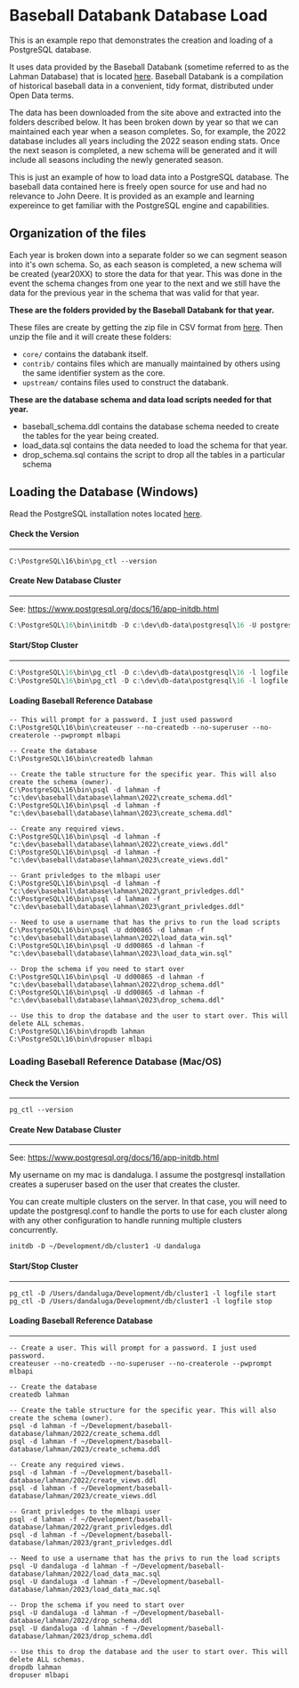 

# Baseball Databank Database Load

This is an example repo that demonstrates the creation and loading of a PostgreSQL database. 

It uses data provided by the Baseball Databank (sometime referred to as the Lahman Database) that is located [here](http://www.seanlahman.com/). Baseball Databank is a compilation of historical baseball data in a convenient, tidy format, distributed under Open Data terms.

The data has been downloaded from the site above and extracted into the folders described below. It has been broken down by year so that we can maintained each year when a season completes. So, for example, the 2022 database includes all years including the 2022 season ending stats. Once the next season is completed, a new schema will be generated and it will include all seasons including the newly generated season.

This is just an example of how to load data into a PostgreSQL database. The baseball data contained here is freely open source for use and had no relevance to John Deere. It is provided as an example and learning expereince to get familiar with the PostgreSQL engine and capabilities.


## Organization of the files

Each year is broken down into a separate folder so we can segment season into it's own schema. So, as each season is completed, a new schema will be created (year20XX) to store the data for that year. This was done in the event the schema changes from one year to the next and we still have the data for the previous year in the schema that was valid for that year.

**These are the folders provided by the Baseball Databank for that year.**

These files are create by getting the zip file in CSV format from [here](https://github.com/chadwickbureau/baseballdatabank/tags). Then unzip the file and it will create these folders:

* `core/` contains the databank itself. 
* `contrib/` contains files which are manually maintained by others using the same identifier system as the core.
* `upstream/` contains files used to construct the databank.

**These are the database schema and data load scripts needed for that year.**

* baseball_schema.ddl contains the database schema needed to create the tables for the year being created.
* load_data.sql contains the data needed to load the schema for that year.
* drop_schema.sql contains the script to drop all the tables in a particular schema

## Loading the Database (Windows)

Read the PostgreSQL installation notes located [here](INSTALL.md).

#### Check the Version

------

```shell
C:\PostgreSQL\16\bin\pg_ctl --version
```

#### Create New Database Cluster

------

See: https://www.postgresql.org/docs/16/app-initdb.html

```powershell
C:\PostgreSQL\16\bin\initdb -D c:\dev\db-data\postgresql\16 -U postgres
```

#### Start/Stop Cluster

------

```powershell
C:\PostgreSQL\16\bin\pg_ctl -D c:\dev\db-data\postgresql\16 -l logfile start
C:\PostgreSQL\16\bin\pg_ctl -D c:\dev\db-data\postgresql\16 -l logfile stop
```

#### Loading Baseball Reference Database

```shell
-- This will prompt for a password. I just used password
C:\PostgreSQL\16\bin\createuser --no-createdb --no-superuser --no-createrole --pwprompt mlbapi

-- Create the database
C:\PostgreSQL\16\bin\createdb lahman

-- Create the table structure for the specific year. This will also create the schema (owner).
C:\PostgreSQL\16\bin\psql -d lahman -f "c:\dev\baseball\database\lahman\2022\create_schema.ddl"
C:\PostgreSQL\16\bin\psql -d lahman -f "c:\dev\baseball\database\lahman\2023\create_schema.ddl"

-- Create any required views.
C:\PostgreSQL\16\bin\psql -d lahman -f "c:\dev\baseball\database\lahman\2022\create_views.ddl"
C:\PostgreSQL\16\bin\psql -d lahman -f "c:\dev\baseball\database\lahman\2023\create_views.ddl"

-- Grant privledges to the mlbapi user
C:\PostgreSQL\16\bin\psql -d lahman -f "c:\dev\baseball\database\lahman\2022\grant_privledges.ddl"
C:\PostgreSQL\16\bin\psql -d lahman -f "c:\dev\baseball\database\lahman\2023\grant_privledges.ddl"

-- Need to use a username that has the privs to run the load scripts
C:\PostgreSQL\16\bin\psql -U dd00865 -d lahman -f "c:\dev\baseball\database\lahman\2022\load_data_win.sql"
C:\PostgreSQL\16\bin\psql -U dd00865 -d lahman -f "c:\dev\baseball\database\lahman\2023\load_data_win.sql"

-- Drop the schema if you need to start over
C:\PostgreSQL\16\bin\psql -U dd00865 -d lahman -f "c:\dev\baseball\database\lahman\2022\drop_schema.ddl"
C:\PostgreSQL\16\bin\psql -U dd00865 -d lahman -f "c:\dev\baseball\database\lahman\2023\drop_schema.ddl"

-- Use this to drop the database and the user to start over. This will delete ALL schemas.
C:\PostgreSQL\16\bin\dropdb lahman
C:\PostgreSQL\16\bin\dropuser mlbapi
```

### Loading Baseball Reference Database (Mac/OS)

#### Check the Version

------

```
pg_ctl --version
```

#### Create New Database Cluster

------

See: https://www.postgresql.org/docs/16/app-initdb.html

My username on my mac is dandaluga. I assume the postgresql installation creates a superuser based on the user that creates the cluster.

You can create multiple clusters on the server. In that case, you will need to update the postgresql.conf to handle the ports to use for
each cluster along with any other configuration to handle running multiple clusters concurrently.

```shell
initdb -D ~/Development/db/cluster1 -U dandaluga
```

#### Start/Stop Cluster

------

```
pg_ctl -D /Users/dandaluga/Development/db/cluster1 -l logfile start
pg_ctl -D /Users/dandaluga/Development/db/cluster1 -l logfile stop
```

#### Loading Baseball Reference Database

------

```shell
-- Create a user. This will prompt for a password. I just used password.
createuser --no-createdb --no-superuser --no-createrole --pwprompt mlbapi

-- Create the database
createdb lahman

-- Create the table structure for the specific year. This will also create the schema (owner).
psql -d lahman -f ~/Development/baseball-database/lahman/2022/create_schema.ddl
psql -d lahman -f ~/Development/baseball-database/lahman/2023/create_schema.ddl

-- Create any required views.
psql -d lahman -f ~/Development/baseball-database/lahman/2022/create_views.ddl
psql -d lahman -f ~/Development/baseball-database/lahman/2023/create_views.ddl

-- Grant privledges to the mlbapi user
psql -d lahman -f ~/Development/baseball-database/lahman/2022/grant_privledges.ddl
psql -d lahman -f ~/Development/baseball-database/lahman/2023/grant_privledges.ddl

-- Need to use a username that has the privs to run the load scripts
psql -U dandaluga -d lahman -f ~/Development/baseball-database/lahman/2022/load_data_mac.sql
psql -U dandaluga -d lahman -f ~/Development/baseball-database/lahman/2023/load_data_mac.sql

-- Drop the schema if you need to start over
psql -U dandaluga -d lahman -f ~/Development/baseball-database/lahman/2022/drop_schema.ddl
psql -U dandaluga -d lahman -f ~/Development/baseball-database/lahman/2023/drop_schema.ddl

-- Use this to drop the database and the user to start over. This will delete ALL schemas.
dropdb lahman
dropuser mlbapi
```

